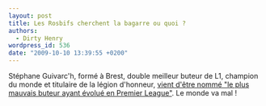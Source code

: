 ```yaml
---
layout: post
title: Les Rosbifs cherchent la bagarre ou quoi ?
authors:
  - Dirty Henry
wordpress_id: 536
date: "2009-10-10 13:39:55 +0200"
---
```


Stéphane Guivarc'h, formé à Brest, double meilleur buteur de L1, champion du
monde et titulaire de la légion d'honneur,
[vient d'être nommé "le plus mauvais buteur ayant évolué en Premier League"](http://www.dailymail.co.uk/sport/football/article-1219047/THE-LIST-The-worst-strikers-played-Premier-League-Nos-10-1.html).
Le monde va mal !
